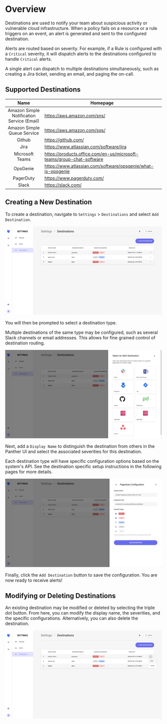 # Overview

Destinations are used to notify your team about suspicious activity or vulnerable cloud infrastructure. When a policy fails on a resource or a rule triggers on an event, an alert is generated and sent to the configured destination.

Alerts are routed based on severity. For example, if a Rule is configured with a `Critical` severity, it will dispatch alerts to the  destinations configured to handle `Critical` alerts.

A single alert can dispatch to multiple destinations simultaneously, such as creating a Jira ticket, sending an email, and paging the on-call.

## Supported Destinations

|         Name         | Homepage                                                                               |
| :----------------------: | ----------------------------------------------------------------------------------------- |
|  Amazon Simple Notification Service (Email)   | https://aws.amazon.com/sns/   |
|       Amazon Simple Queue Service       | https://aws.amazon.com/sqs/         |
|      Github      | https://github.com/                    |
| Jira | https://www.atlassian.com/software/jira |
| Microsoft Teams | https://products.office.com/en-us/microsoft-teams/group-chat-software |
| OpsGenie | https://www.atlassian.com/software/opsgenie/what-is-opsgenie |
| PagerDuty | https://www.pagerduty.com/ |
| Slack | https://slack.com/ |


## Creating a New Destination

To create a destination, navigate to `Settings` > `Destinations` and select `Add Destination`.

![](../.gitbook/assets/default-destinations-new.png)

You will then be prompted to select a destination type.

Multiple destinations of the same type may be configured, such as several Slack channels or email addresses. This allows for fine grained control of destination routing.

![Select the destination type](../.gitbook/assets/destination-types.png)

Next, add a `Display Name` to distinguish the destination from others in the Panther UI and select the associated severities for this destination.

Each destination type will have specific configuration options based on the system's API. See the destination specific setup instructions in the following pages for more details.

![Configure the destination's settings](../.gitbook/assets/destination-settings-example.png)

Finally, click the `Add Destination` button to save the configuration. You are now ready to receive alerts!

## Modifying or Deleting Destinations

An existing destination may be modified or deleted by selecting the triple dot button. From here, you can modify the display name, the severities, and the specific configurations. Alternatively, you can also delete the destination.

![Changing a destination](../.gitbook/assets/destination-modificaiton.png)

